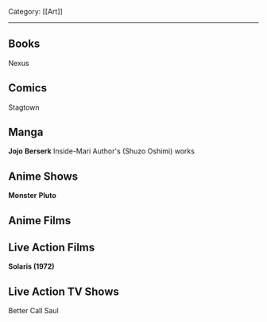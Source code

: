 Category: [[Art]]
___
## Books
Nexus
## Comics
Stagtown
## Manga
**Jojo**
**Berserk**
Inside-Mari Author's (Shuzo Oshimi) works
## Anime Shows
**Monster**
**Pluto**
## Anime Films

## Live Action Films
**Solaris (1972)**
## Live Action TV Shows
Better Call Saul